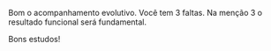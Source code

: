 Bom o acompanhamento evolutivo.
Você tem 3 faltas.
Na menção 3 o resultado funcional será fundamental.

Bons estudos!

